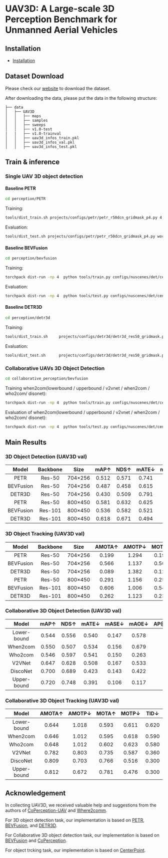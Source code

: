 # UAV3D: A Large-scale 3D Perception Benchmark for Unmanned Aerial Vehicles


## Installation
- [Installation](https://github.com/huiyegit/UAV3D/tree/main)

## Dataset Download
Please check our [website](https://github.com/huiyegit/UAV3D/tree/main) to download the dataset.

After downloading the data, please put the data in the following structure:
```shell
├── data
│   ├── UAV3D
│   │   ├── maps
│   │   ├── samples
│   │   ├── sweeps
│   │   ├── v1.0-test
|   |   ├── v1.0-trainval
│   │   ├── uav3d_infos_train.pkl
│   │   ├── uav3d_infos_val.pkl
│   │   ├── uav3d_infos_test.pkl
```
## Train & inference
### Single UAV 3D object detection
#### Baseline PETR
```bash
cd perception/PETR
```
Training:
```bash
tools/dist_train.sh projects/configs/petr/petr_r50dcn_gridmask_p4.py 4 --work-dir work_dirs/petr_r50dcn_gridmask_p4/
```
Evaluation:
```bash
tools/dist_test.sh projects/configs/petr/petr_r50dcn_gridmask_p4.py work_dirs/petr_r50dcn_gridmask_p4/latest.pth 8 --eval bbox
```
#### Baseline BEVFusion
```bash
cd perception/bevfusion
```
Training:
```bash
torchpack dist-run -np 4  python tools/train.py configs/nuscenes/det/centerhead/lssfpn/camera/256x704/resnet/default.yaml    --run-dir runs/resnet50
```
Evaluation:
```bash
torchpack dist-run -np 4  python tools/test.py configs/nuscenes/det/centerhead/lssfpn/camera/256x704/resnet/default.yaml   runs/resnet50/epoch_24.pth   --eval bbox
```
#### Baseline DETR3D
```bash
cd perception/detr3d
```
Training:
```bash
tools/dist_train.sh     projects/configs/detr3d/detr3d_res50_gridmask.py   4  --work-dir      work_dirs/detr3d_res50_gridmask/
```
Evaluation:
```bash
tools/dist_test.sh      projects/configs/detr3d/detr3d_res50_gridmask.py     work_dirs/detr3d_res50_gridmask/epoch_24.pth  4  --eval bbox
```
### Collaborative UAVs 3D Object Detection
```bash
cd collaborative_perception/bevfusion
```
Training when2com(lowerbound / upperbound / v2vnet / when2com / who2com/ disonet):
```bash
torchpack dist-run -np 4  python tools/train.py configs/nuscenes/det/centerhead/lssfpn/camera/256x704/swint/when2com/default.yaml --model.encoders.camera.backbone.init_cfg.checkpoint pretrained/swint-nuimages-pretrained.pth    --run-dir runs/when2com
```
Evaluation of when2com(lowerbound / upperbound / v2vnet / when2com / who2com/ disonet):
```bash
torchpack dist-run -np 4  python tools/test.py configs/nuscenes/det/centerhead/lssfpn/camera/256x704/swint/when2com/default.yaml    runs/when2com/epoch_24.pth   --eval bbox
```
## Main Results
### 3D Object Detection (UAV3D val)


|  Model  | Backbone | Size  | mAP↑  | NDS↑  | mATE↓  | mASE↓  | mAOE↓  | Checkpoint  | Log  |
| :--: | :-------: | :--: | :--: | :--: | :--: | :--: | :--: | :--: | :--: |
| PETR | Res-50 | 704×256 |0.512|0.571|0.741|0.173|0.072| [link](https://drive.google.com/file/d/1pDLgIS-6OA6Si4yGImn8OJegF2AbNgxh/view?usp=share_link) |  [link](https://drive.google.com/file/d/1fmmWvvrl6hwi1W2me5__oVha0zYqYlvS/view?usp=share_link)  |  
|BEVFusion|Res-50|704×256 |0.487|0.458|0.615|0.152|1.000| [link](https://drive.google.com/file/d/1uu0YR-t5liOieJLAdk1AXZNt4THVKt4_/view?usp=share_link) |  [link]()  |     
|DETR3D| Res-50 | 704×256 |0.430|0.509|0.791|0.187|0.100| [link](https://drive.google.com/file/d/1DpLlBF_TGyx8_y7l2l6t3s7QUup_zTMi/view?usp=sharing) |  [link](https://drive.google.com/drive/folders/1gvbeJjchTxBlpJpLZN16S5q-L1SAN-id)  |   
| PETR | Res-50 | 800×450 |0.581|0.632|0.625|0.160|0.064| [link](https://drive.google.com/file/d/1oEJHdoVcoGiIp50oRYzYo2JhbPgZ3KKJ/view?usp=share_link) |  [link](https://drive.google.com/file/d/1j3mfZsxnZ676bj_JqngRcgbMq9xqjWE5/view?usp=share_link)  |  
|BEVFusion|Res-101|800×450|0.536|0.582|0.521|0.154|0.343| [link](https://github.com/huiyegit/UAV3D/tree/main) |  [link](https://github.com/huiyegit/UAV3D/tree/main)  |      
|DETR3D| Res-101 | 800×450|0.618|0.671|0.494|0.158|0.070| [link](https://github.com/huiyegit/UAV3D/tree/main) |  [link](https://github.com/huiyegit/UAV3D/tree/main)  |  

### 3D Object Tracking (UAV3D val)


|  Model  | Backbone | Size  | AMOTA↑  | AMOTP↓  | MOTA↑  | MOTP↓  | TID↓  | LGD↓   | Checkpoint  |Log  |
| :--: | :-------: | :--: | :--: | :--: | :--: | :--: | :--: | :--: | :--: | :--: |
| PETR | Res-50 | 704×256 |0.199|1.294|0.195|0.794|1.280|2.970|[link](https://github.com/huiyegit/UAV3D/tree/main) |  [link](https://github.com/huiyegit/UAV3D/tree/main)  |
|BEVFusion|Res-50|704×256 |0.566|1.137|0.501|0.695|0.790|1.600|[link](https://github.com/huiyegit/UAV3D/tree/main) |  [link](https://github.com/huiyegit/UAV3D/tree/main)  |     
|DETR3D| Res-50 | 704×256 |0.089|1.382|0.121|0.800|1.540|3.530|[link](https://github.com/huiyegit/UAV3D/tree/main) |  [link](https://github.com/huiyegit/UAV3D/tree/main)  |    
| PETR | Res-50 | 800×450 |0.291|1.156|0.256|0.677|1.090|2.550|[link](https://github.com/huiyegit/UAV3D/tree/main) |  [link](https://github.com/huiyegit/UAV3D/tree/main)  |
|BEVFusion|Res-101|800×450|0.606|1.006|0.540|0.627|0.700|1.390|[link](https://github.com/huiyegit/UAV3D/tree/main) |  [link](https://github.com/huiyegit/UAV3D/tree/main)  |      
|DETR3D| Res-101 | 800×450|0.262|1.123|0.238|0.561|1.140|2.720|[link](https://github.com/huiyegit/UAV3D/tree/main) |  [link](https://github.com/huiyegit/UAV3D/tree/main)  |

### Collaborative 3D Object Detection (UAV3D val)


|  Model  | mAP↑  | NDS↑  | mATE↓  | mASE↓  | mAOE↓  |  AP@IoU=0.5↑  | AP@IoU=0.7↑  |Checkpoint  | Log  |
| :--: | :-------: | :--: | :--: | :--: | :--: | :--: | :--: | :--: | :--: |
|Lower-bound |0.544|0.556|0.540|0.147|0.578|0.457|0.140|[link](https://github.com/huiyegit/UAV3D/tree/main) |  [link](https://github.com/huiyegit/UAV3D/tree/main)  |
|When2com|    0.550|0.507|0.534|0.156|0.679|0.461|0.166|[link](https://github.com/huiyegit/UAV3D/tree/main) |  [link](https://github.com/huiyegit/UAV3D/tree/main)  |
|Who2com|     0.546|0.597|0.541|0.150|0.263|0.453|0.141|[link](https://github.com/huiyegit/UAV3D/tree/main) |  [link](https://github.com/huiyegit/UAV3D/tree/main)  |
|V2VNet|      0.647|0.628|0.508|0.167|0.533|0.545|0.141|[link](https://github.com/huiyegit/UAV3D/tree/main) |  [link](https://github.com/huiyegit/UAV3D/tree/main)  |
|DiscoNet|    0.700|0.689|0.423|0.143|0.422|0.649|0.247|[link](https://github.com/huiyegit/UAV3D/tree/main) |  [link](https://github.com/huiyegit/UAV3D/tree/main)  |
|Upper-bound| 0.720|0.748|0.391|0.106|0.117|0.673|0.316|[link](https://github.com/huiyegit/UAV3D/tree/main) |  [link](https://github.com/huiyegit/UAV3D/tree/main)  |


### Collaborative 3D Object Tracking (UAV3D val)
|  Model  | AMOTA↑  | AMOTP↓  | MOTA↑  | MOTP↓  |  TID↓  |  LGD↓  |Checkpoint  | Log  |  
| :--: | :-------: | :--: | :--: | :--: | :--: | :--: | :--: | :--:  |
|Lower-bound| 0.644|1.018|0.593|0.611|0.620|1.280|[link](https://github.com/huiyegit/UAV3D/tree/main) |  [link](https://github.com/huiyegit/UAV3D/tree/main)  |
|When2com|    0.646|1.012|0.595|0.618|0.590|1.200|[link](https://github.com/huiyegit/UAV3D/tree/main) |  [link](https://github.com/huiyegit/UAV3D/tree/main)  |
|Who2com|     0.648|1.012|0.602|0.623|0.580|1.200|[link](https://github.com/huiyegit/UAV3D/tree/main) |  [link](https://github.com/huiyegit/UAV3D/tree/main)  |
|V2VNet|      0.782|0.803|0.735|0.587|0.360|0.710|[link](https://github.com/huiyegit/UAV3D/tree/main) |  [link](https://github.com/huiyegit/UAV3D/tree/main)  |
|DiscoNet|    0.809|0.703|0.766|0.516|0.300|0.590|[link](https://github.com/huiyegit/UAV3D/tree/main) |  [link](https://github.com/huiyegit/UAV3D/tree/main)  |
|Upper-bound| 0.812|0.672|0.781|0.476|0.300|0.570|[link](https://github.com/huiyegit/UAV3D/tree/main) |  [link](https://github.com/huiyegit/UAV3D/tree/main)  |

## Acknowledgement
In collecting UAV3D, we received valuable help and suggestions from the authors of [CoPerception-UAV](https://siheng-chen.github.io/dataset/coperception-uav/) and [Where2comm](https://arxiv.org/abs/2209.12836).

For 3D object detection task, our implementation is based on [PETR](https://github.com/megvii-research/PETR/tree/main), [BEVFusion](https://github.com/mit-han-lab/bevfusion), and [DETR3D](https://github.com/WangYueFt/detr3d).

For Collaborative 3D object detection task, our implementation is based on [BEVFusion](https://github.com/mit-han-lab/bevfusion) and [CoPerception](https://github.com/coperception/coperception?tab=readme-ov-file).

For object trcking task, our implementation is based on [CenterPoint](https://github.com/tianweiy/CenterPoint).
